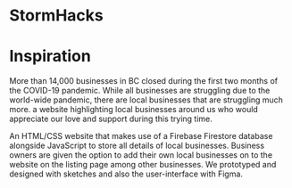 # StormHacks

# Inspiration
More than 14,000 businesses in BC closed during the first two months of the COVID-19 pandemic. While all businesses are struggling due to the world-wide pandemic, there are local businesses that are struggling much more. a website highlighting local businesses around us who would appreciate our love and support during this trying time.

An HTML/CSS website that makes use of a Firebase Firestore database alongside JavaScript to store all details of local businesses. Business owners are given the option to add their own local businesses on to the website on the listing page among other businesses. We prototyped and designed with sketches and also the user-interface with Figma.
